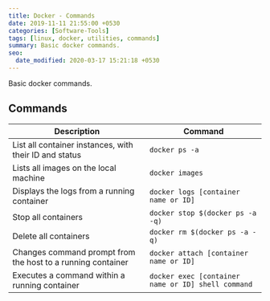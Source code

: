 ```yaml
---
title: Docker - Commands
date: 2019-11-11 21:55:00 +0530
categories: [Software-Tools]
tags: [linux, docker, utilities, commands]
summary: Basic docker commands.
seo:
  date_modified: 2020-03-17 15:21:18 +0530
---
```


Basic docker commands.

## Commands

| Description                                                 | Command                                            |
| ----------------------------------------------------------- | -------------------------------------------------- |
| List all container instances, with their ID and status      | `docker ps -a`                                     |
| Lists all images on the local machine                       | `docker images`                                    |
| Displays the logs from a running container                  | `docker logs [container name or ID]`               |
| Stop all containers                                         | `docker stop $(docker ps -a -q)`                   |
| Delete all containers                                       | `docker rm $(docker ps -a -q)`                     |
| Changes command prompt from the host to a running container | `docker attach [container name or ID]`             |
| Executes a command within a running container               | `docker exec [container name or ID] shell command` |
